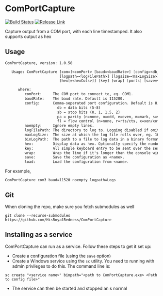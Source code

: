 # ComPortCapture

[![Build Status][BS img]][Build Status]  [![Release Link][Release img]][Release Link]

Capture output from a COM port, with each line timestamped.
It also supports output as hex

## Usage

```txt
ComPortCapture, version: 1.0.58

   Usage: ComPortCapture [com=]<comPort> [baud=<baudRate>] [config=<db,sb,pa,fl>] [noempty]
                         [logpath=<logFilePath>] [logsize=<maxLogSize>] [binfile=<binLogPath>]
                         [hex[=<hexCols>]] [key] [wrap] [ports] [save=<name>] [load=<name>]

      where:
         comPort:     The COM port to connect to, eg. COM1.
         baudRate:    The baud rate. Default is 115200.
         config:      Comma-seperated port configuration. Default is 8,1,n,n.
                        db = data bits (5-8)
                        sb = stop bits (0, 1, 1.5, 2)
                        pa = parity (n=none, o=odd, e=even, m=mark, s=space)
                        fl = flow control (n=none, r=rts/cts, x=xon/xoff, b=rts/cts and xon/xoff)
         noempty:     Ignore empty lines.
         logFilePath: The directory to log to. Logging disabled if omitted.
         maxLogSize:  The size at which the log file rolls over, eg. 10KB, 1MB etc. Default is 10 MB.
         binLogPath:  The path to a file to log data in a binary format.
         hex:         Display data as hex. Optionally specify the number of columns. Default is 16.
         key:         All simple keyboard entry to be sent over the serial port.
         wrap:        Wrap the line if it's longer than the console window.
         save:        Save the configuration as <name>.
         load:        Load the configuration from <name>.
```

For example,

```ComPortCapture com3 baud=11520 noempty logpath=Logs```

[Build Status]: https://ci.appveyor.com/project/KeithFletcher/comportcapture
[BS img]: https://ci.appveyor.com/api/projects/status/vvtdknw55lih8l8w?svg=true

[Release Link]: https://github.com/HisRoyalRedness/ComPortCapture/releases/latest
[Release img]: https://img.shields.io/github/v/release/HisRoyalRedness/ComPortCapture

## Git

When cloning the repo, make sure you fetch submodules as well

```git
git clone --recurse-submodules https://github.com/HisRoyalRedness/ComPortCapture
```

## Installing as a service

ComPortCapture can run as a service. Follow these steps to get it set up:

 - Create a configuration file (using the ```save``` option)
 - Create a Windows service using the ```sc``` utility. You need to running with admin
   privileges to do this. The command line is:

 ```sc create "<service name>" binpath="<path to ComPortCapture.exe> <Path to config file>"```

  - The service can then be started and stopped an s normal